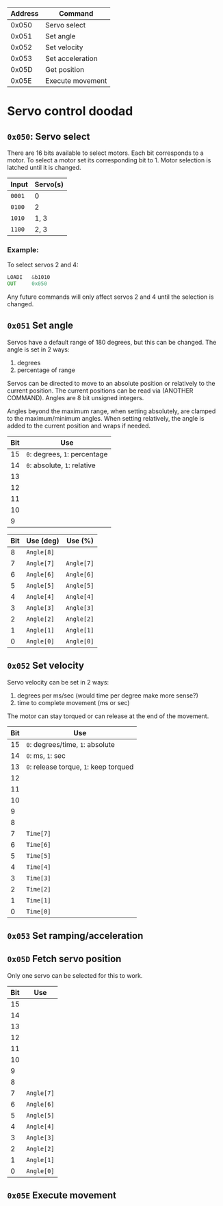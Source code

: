 | Address  | Command          |
| ------   | --------         |
| 0x050    | Servo select     |
| 0x051    | Set angle        |
| 0x052    | Set velocity     |
| 0x053    | Set acceleration |
| 0x05D    | Get position     |
| 0x05E    | Execute movement |

# Servo control doodad

## `0x050`: Servo select

There are 16 bits available to select motors. Each bit corresponds to a motor. To select a motor set its corresponding bit to 1. Motor selection is latched until it is changed.

| Input  | Servo(s) |
| ------ | -------- |
| `0001` | 0        |
| `0100` | 2        |
| `1010` | 1, 3     |
| `1100` | 2, 3     |

### Example:

To select servos 2 and 4:

```asm
LOADI   &b1010
OUT     0x050
```

Any future commands will only affect servos 2 and 4 until the selection is changed.

## `0x051` Set angle

Servos have a default range of 180 degrees, but this can be changed. The angle is set in 2 ways:

1. degrees
2. percentage of range

Servos can be directed to move to an absolute position or relatively to the current position. The current positions can be read via (ANOTHER COMMAND). Angles are 8 bit unsigned integers.

Angles beyond the maximum range, when setting absolutely, are clamped to the maximum/minimum angles. When setting relatively, the angle is added to the current position and wraps if needed.

| Bit | Use                           |
| --- | ----------------------------- |
| 15  | `0`: degrees, `1`: percentage |
| 14  | `0`: absolute, `1`: relative  |
| 13  |                               |
| 12  |                               |
| 11  |                               |
| 10  |                               |
| 9   |                               |

| Bit | Use (deg)  | Use (%)    |
| --- | ---------- | ---------- |
| 8   | `Angle[8]` |            |
| 7   | `Angle[7]` | `Angle[7]` |
| 6   | `Angle[6]` | `Angle[6]` |
| 5   | `Angle[5]` | `Angle[5]` |
| 4   | `Angle[4]` | `Angle[4]` |
| 3   | `Angle[3]` | `Angle[3]` |
| 2   | `Angle[2]` | `Angle[2]` |
| 1   | `Angle[1]` | `Angle[1]` |
| 0   | `Angle[0]` | `Angle[0]` |

## `0x052` Set velocity

Servo velocity can be set in 2 ways:

1. degrees per ms/sec (would time per degree make more sense?)
2. time to complete movement (ms or sec)

The motor can stay torqued or can release at the end of the movement.

| Bit | Use                                    |
| --- | -------------------------------------- |
| 15  | `0`: degrees/time, `1`: absolute       |
| 14  | `0`: ms, `1`: sec                      |
| 13  | `0`: release torque, `1`: keep torqued |
| 12  |                                        |
| 11  |                                        |
| 10  |                                        |
| 9   |                                        |
| 8   |                                        |
| 7   | `Time[7]`                              |
| 6   | `Time[6]`                              |
| 5   | `Time[5]`                              |
| 4   | `Time[4]`                              |
| 3   | `Time[3]`                              |
| 2   | `Time[2]`                              |
| 1   | `Time[1]`                              |
| 0   | `Time[0]`                              |

## `0x053` Set ramping/acceleration

## `0x05D` Fetch servo position

Only one servo can be selected for this to work.

| Bit | Use        |
| --- | ---------- |
| 15  |            |
| 14  |            |
| 13  |            |
| 12  |            |
| 11  |            |
| 10  |            |
| 9   |            |
| 8   |            |
| 7   | `Angle[7]` |
| 6   | `Angle[6]` |
| 5   | `Angle[5]` |
| 4   | `Angle[4]` |
| 3   | `Angle[3]` |
| 2   | `Angle[2]` |
| 1   | `Angle[1]` |
| 0   | `Angle[0]` |

## `0x05E` Execute movement
